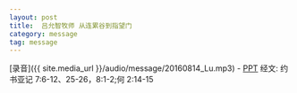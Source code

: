 ```yaml
---
layout: post
title:  吕允智牧师 从连累谷到指望门	
category: message
tag: message
---
```


[录音]({{ site.media_url }}/audio/message/20160814_Lu.mp3) - [PPT](https://1drv.ms/p/s!AqLDbY3r4i9UhQ4730pf_2-5umdM)
经文: 约书亚记 7:6-12、25-26，8:1-2;何 2:14-15

